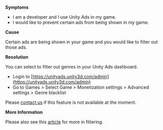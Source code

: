 

**Symptoms**


- I am a developer and I use Unity Ads in my game.
- I would like to prevent certain ads from being shown in my game.



**Cause**



Certain ads are being shown in your game and you would like to filter out those ads.



**Resolution**



You can select to filter out genres in your Unity Ads dashboard.


- Login to [https://unityads.unity3d.com/admin](https://unityads.unity3d.com/admin)
- Go to Games > Select Game > Monetization settings > Advanced settings > Genre blacklist



Please [contact us](http://unityads.unity3d.com/help/help/contact) if this feature is not available at the moment.



**More Information**



Please also see this [article](https://support.unity3d.com/hc/en-us/articles/208247846) for more in filtering.





